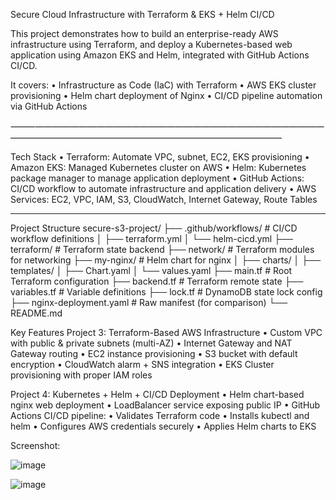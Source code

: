 Secure Cloud Infrastructure with Terraform & EKS + Helm CI/CD

This project demonstrates how to build an enterprise-ready AWS infrastructure using Terraform, and deploy a Kubernetes-based web application using Amazon EKS and Helm, integrated with GitHub Actions CI/CD.

It covers:
	•	Infrastructure as Code (IaC) with Terraform
	•	AWS EKS cluster provisioning
	•	Helm chart deployment of Nginx
	•	CI/CD pipeline automation via GitHub Actions

⸻————————————————————————————————————————————————————————————————

 Tech Stack
	•	Terraform: Automate VPC, subnet, EC2, EKS provisioning
	•	Amazon EKS: Managed Kubernetes cluster on AWS
	•	Helm: Kubernetes package manager to manage application deployment
	•	GitHub Actions: CI/CD workflow to automate infrastructure and application delivery
	•	AWS Services: EC2, VPC, IAM, S3, CloudWatch, Internet Gateway, Route Tables
_____________________________________________________________________
Project Structure
secure-s3-project/
├── .github/workflows/        # CI/CD workflow definitions
│   ├── terraform.yml
│   └── helm-cicd.yml
├── terraform/                # Terraform state backend
├── network/                  # Terraform modules for networking
├── my-nginx/                 # Helm chart for nginx
│   ├── charts/
│   ├── templates/
│   ├── Chart.yaml
│   └── values.yaml
├── main.tf                   # Root Terraform configuration
├── backend.tf                # Terraform remote state
├── variables.tf              # Variable definitions
├── lock.tf                   # DynamoDB state lock config
├── nginx-deployment.yaml     # Raw manifest (for comparison)
└── README.md

Key Features
 Project 3: Terraform-Based AWS Infrastructure
	•	Custom VPC with public & private subnets (multi-AZ)
	•	Internet Gateway and NAT Gateway routing
	•	EC2 instance provisioning
	•	S3 bucket with default encryption
	•	CloudWatch alarm + SNS integration
	•	EKS Cluster provisioning with proper IAM roles

 Project 4: Kubernetes + Helm + CI/CD Deployment
	•	Helm chart-based nginx web deployment
	•	LoadBalancer service exposing public IP
	•	GitHub Actions CI/CD pipeline:
	•	Validates Terraform code
	•	Installs kubectl and helm
	•	Configures AWS credentials securely
	•	Applies Helm charts to EKS

Screenshot:

![image](https://github.com/user-attachments/assets/f120ed4c-0f27-4058-9f03-57045bdb3220)

![image](https://github.com/user-attachments/assets/19a7259d-f4ba-47af-855e-3a9768508b78)
